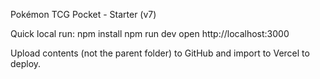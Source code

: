 Pokémon TCG Pocket - Starter (v7)

Quick local run:
npm install
npm run dev
open http://localhost:3000

Upload contents (not the parent folder) to GitHub and import to Vercel to deploy.
